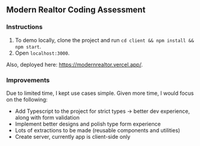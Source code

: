 ## Modern Realtor Coding Assessment

### Instructions
1. To demo locally, clone the project and run `cd client && npm install && npm start`.
2. Open `localhost:3000`.

Also, deployed here: https://modernrealtor.vercel.app/.

### Improvements
Due to limited time, I kept use cases simple. Given more time, I would focus on the following:
- Add Typescript to the project for strict types -> better dev experience, along with form validation
- Implement better designs and polish type form experience
- Lots of extractions to be made (reusable components and utilities)
- Create server, currently app is client-side only
